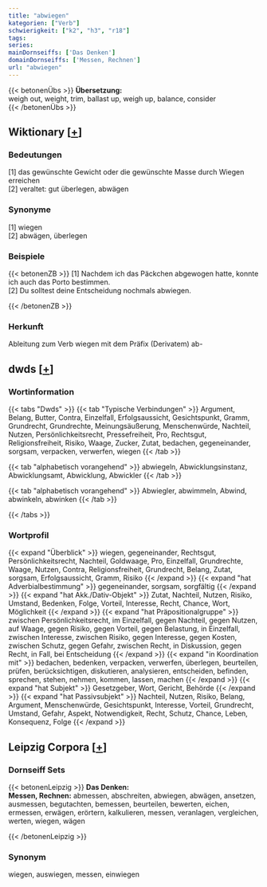 ```yaml
---
title: "abwiegen"
kategorien: ["Verb"]
schwierigkeit: ["k2", "h3", "r18"]
tags:
series:
mainDornseiffs: ['Das Denken']
domainDornseiffs: ['Messen, Rechnen']
url: "abwiegen"
---
```


{{< betonenÜbs >}}
**Übersetzung:**  
weigh out, weight, trim, ballast up, weigh up, balance, consider  
{{< /betonenÜbs >}}

## Wiktionary [[+](https://de.wiktionary.org/wiki/abwiegen)]

### Bedeutungen
[1] das gewünschte Gewicht oder die gewünschte Masse durch Wiegen erreichen  
[2] veraltet: gut überlegen, abwägen  

### Synonyme
[1] wiegen  
[2] abwägen, überlegen  

### Beispiele
{{< betonenZB >}}
[1] Nachdem ich das Päckchen abgewogen hatte, konnte ich auch das Porto bestimmen.  
[2] Du solltest deine Entscheidung nochmals abwiegen.  

{{< /betonenZB >}}
### Herkunft
Ableitung zum Verb wiegen mit dem Präfix (Derivatem) ab-  



## dwds [[+](https://www.dwds.de/wb/abwiegen)]

### Wortinformation
{{< tabs "Dwds" >}}
{{< tab "Typische Verbindungen" >}}
Argument, Belang, Butter, Contra, Einzelfall, Erfolgsaussicht, Gesichtspunkt, Gramm, Grundrecht, Grundrechte, Meinungsäußerung, Menschenwürde, Nachteil, Nutzen, Persönlichkeitsrecht, Pressefreiheit, Pro, Rechtsgut, Religionsfreiheit, Risiko, Waage, Zucker, Zutat, bedachen, gegeneinander, sorgsam, verpacken, verwerfen, wiegen
{{< /tab >}}

{{< tab "alphabetisch vorangehend" >}}
abwiegeln, Abwicklungsinstanz, Abwicklungsamt, Abwicklung, Abwickler
{{< /tab >}}

{{< tab "alphabetisch vorangehend" >}}
Abwiegler, abwimmeln, Abwind, abwinkeln, abwinken
{{< /tab >}}

{{< /tabs >}}

### Wortprofil
{{< expand "Überblick" >}} wiegen, gegeneinander, Rechtsgut, Persönlichkeitsrecht, Nachteil, Goldwaage, Pro, Einzelfall, Grundrechte, Waage, Nutzen, Contra, Religionsfreiheit, Grundrecht, Belang, Zutat, sorgsam, Erfolgsaussicht, Gramm, Risiko {{< /expand >}}
{{< expand "hat Adverbialbestimmung" >}} gegeneinander, sorgsam, sorgfältig {{< /expand >}}
{{< expand "hat Akk./Dativ-Objekt" >}} Zutat, Nachteil, Nutzen, Risiko, Umstand, Bedenken, Folge, Vorteil, Interesse, Recht, Chance, Wort, Möglichkeit {{< /expand >}}
{{< expand "hat Präpositionalgruppe" >}} zwischen Persönlichkeitsrecht, im Einzelfall, gegen Nachteil, gegen Nutzen, auf Waage, gegen Risiko, gegen Vorteil, gegen Belastung, in Einzelfall, zwischen Interesse, zwischen Risiko, gegen Interesse, gegen Kosten, zwischen Schutz, gegen Gefahr, zwischen Recht, in Diskussion, gegen Recht, in Fall, bei Entscheidung {{< /expand >}}
{{< expand "in Koordination mit" >}} bedachen, bedenken, verpacken, verwerfen, überlegen, beurteilen, prüfen, berücksichtigen, diskutieren, analysieren, entscheiden, befinden, sprechen, stehen, nehmen, kommen, lassen, machen {{< /expand >}}
{{< expand "hat Subjekt" >}} Gesetzgeber, Wort, Gericht, Behörde {{< /expand >}}
{{< expand "hat Passivsubjekt" >}} Nachteil, Nutzen, Risiko, Belang, Argument, Menschenwürde, Gesichtspunkt, Interesse, Vorteil, Grundrecht, Umstand, Gefahr, Aspekt, Notwendigkeit, Recht, Schutz, Chance, Leben, Konsequenz, Folge {{< /expand >}}

## Leipzig Corpora [[+](https://corpora.uni-leipzig.de/en/res?word=abwiegen&corpusId=deu_newscrawl-public_2018)]

### Dornseiff Sets
{{< betonenLeipzig >}}
**Das Denken:**  
**Messen, Rechnen:** abmessen, abschreiten, abwiegen, abwägen, ansetzen, ausmessen, begutachten, bemessen, beurteilen, bewerten, eichen, ermessen, erwägen, erörtern, kalkulieren, messen, veranlagen, vergleichen, werten, wiegen, wägen  

{{< /betonenLeipzig >}}

### Synonym
wiegen, auswiegen, messen, einwiegen

